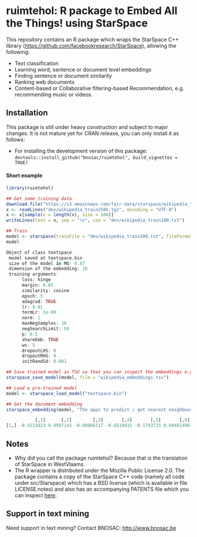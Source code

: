 # ruimtehol: R package to Embed All the Things! using StarSpace

This repository contains an R package which wraps the StarSpace C++ library (https://github.com/facebookresearch/StarSpace), allowing the following:

- Text classification
- Learning word, sentence or document level embeddings
- Finding sentence or document similarity
- Ranking web documents
- Content-based or Collaborative filtering-based Recommendation, e.g. recommending music or videos.

## Installation

This package is still under heavy construction and subject to major changes. It is not mature yet for CRAN release, you can only install it as follows:

- For installing the development version of this package: `devtools::install_github("bnosac/ruimtehol", build_vignettes = TRUE)`


#### Short example


```r
library(ruimtehol)

## Get some training data
download.file("https://s3.amazonaws.com/fair-data/starspace/wikipedia_train250k.tgz", "dev/wikipedia_train250k.tgz")
x <- readLines("dev/wikipedia_train250k.tgz", encoding = "UTF-8")
x <- x[sample(x = length(x), size = 100)]
writeLines(text = x, sep = "\n", con = "dev/wikipedia_train100.txt")
```

```r
## Train
model <- starspace(trainFile = "dev/wikipedia_train100.txt", fileFormat = "labelDoc", dim = 10, trainMode = 3)
model

Object of class textspace
 model saved at textspace.bin
 size of the model in Mb: 0.87
 dimension of the embedding: 10
 training arguments:
      loss: hinge
      margin: 0.05
      similarity: cosine
      epoch: 5
      adagrad: TRUE
      lr: 0.01
      termLr: 1e-09
      norm: 1
      maxNegSamples: 10
      negSearchLimit: 50
      p: 0.5
      shareEmb: TRUE
      ws: 5
      dropoutLHS: 0
      dropoutRHS: 0
      initRandSd: 0.001
```

```r
## Save trained model as TSV so that you can inspect the embeddings e.g. with data.table::fread("wikipedia_embeddings.tsv")
starspace_save_model(model, file = "wikipedia_embeddings.tsv")

## Load a pre-trained model
model <- starspace_load_model("textspace.bin")

## Get the document embedding
starspace_embedding(model, "The apps to predict / get nearest neighbours are still under construction.")

           [,1]      [,2]        [,3]       [,4]       [,5]       [,6]       [,7]     [,8]      [,9]      [,10]
[1,] -0.4213823 0.4987145 -0.08066317 -0.6519815 -0.1743725 0.09401496 0.02670185 0.262726 0.1761705 0.04599866
```

## Notes

- Why did you call the package ruimtehol? Because that is the translation of StarSpace in WestVlaams.
- The R wrapper is distributed under the Mozilla Public License 2.0. The package contains a copy of the StarSpace C++ code (namely all code under src/Starspace) which has a BSD license (which is available in file LICENSE.notes) and also has an accompanying PATENTS file which you can inspect [here](inst/PATENTS).

## Support in text mining

Need support in text mining?
Contact BNOSAC: http://www.bnosac.be

